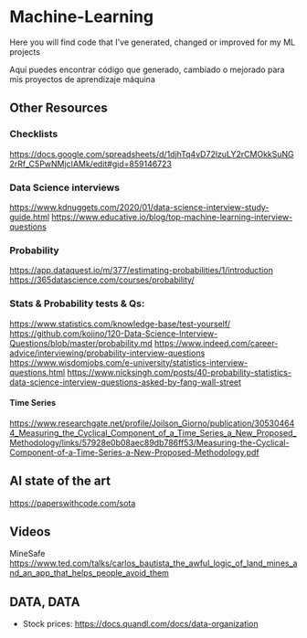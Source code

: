# Machine-Learning

Here you will find code that I've generated, changed or improved for my ML projects

Aquí puedes encontrar código que generado, cambiado o mejorado para mis proyectos de aprendizaje máquina


## Other Resources
### Checklists
https://docs.google.com/spreadsheets/d/1djhTq4vD72lzuLY2rCMOkkSuNG2rRf_C5PwNMjcIAMk/edit#gid=859146723

### Data Science interviews
https://www.kdnuggets.com/2020/01/data-science-interview-study-guide.html
https://www.educative.io/blog/top-machine-learning-interview-questions

### Probability
https://app.dataquest.io/m/377/estimating-probabilities/1/introduction
https://365datascience.com/courses/probability/

### Stats & Probability tests & Qs:
https://www.statistics.com/knowledge-base/test-yourself/
https://github.com/kojino/120-Data-Science-Interview-Questions/blob/master/probability.md
https://www.indeed.com/career-advice/interviewing/probability-interview-questions
https://www.wisdomjobs.com/e-university/statistics-interview-questions.html
https://www.nicksingh.com/posts/40-probability-statistics-data-science-interview-questions-asked-by-fang-wall-street

#### Time Series
https://www.researchgate.net/profile/Joilson_Giorno/publication/305304644_Measuring_the_Cyclical_Component_of_a_Time_Series_a_New_Proposed_Methodology/links/57928e0b08aec89db786ff53/Measuring-the-Cyclical-Component-of-a-Time-Series-a-New-Proposed-Methodology.pdf


## AI state of the art
https://paperswithcode.com/sota


## Videos
MineSafe https://www.ted.com/talks/carlos_bautista_the_awful_logic_of_land_mines_and_an_app_that_helps_people_avoid_them


## DATA, DATA
- Stock prices: https://docs.quandl.com/docs/data-organization
